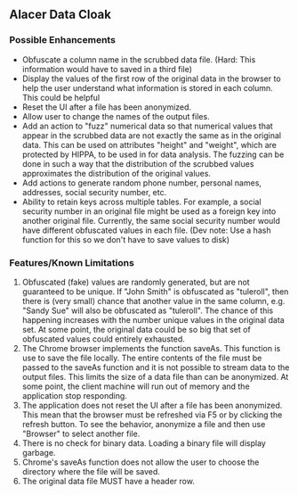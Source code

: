 ## Alacer Data Cloak 

### Possible Enhancements

- Obfuscate a column name in the scrubbed data file. (Hard: This information would have to saved in a third file)
- Display the values of the first row of the original data in the browser to help the user understand what information is stored in each column. This could be helpful 
- Reset the UI after a file has been anonymized.
- Allow user to change the names of the output files.
- Add an action to "fuzz" numerical data so that numerical values that appear in the scrubbed data are not exactly the same as in the original data. This can be used on attributes "height" and "weight", which are protected by HIPPA, to be used in for data analysis. The fuzzing can be done in such a way that the  distribution of the scrubbed values approximates the distribution of the original values.
- Add actions to generate random phone number, personal names, addresses, social security number, etc. 
- Ability to retain keys across multiple tables. For example, a social security number in an original file might be used as a foreign key into another original file. Currently, the same social security number would have different obfuscated values in each file. (Dev note: Use a hash function for this so we don't have to save values to disk)

### Features/Known Limitations

1. Obfuscated (fake) values are randomly generated, but are not guaranteed to be unique. If "John Smith" is obfuscated as "tuleroll", then there is (very small) chance that another value in the same column, e.g. "Sandy Sue" will also be obfuscated as "tuleroll". The chance of this happening increases with the number unique values in the original data set. At some point, the original data could be so big that set of obfuscated values could entirely exhausted.
2. The Chrome browser implements the function saveAs. This function is use to save the file locally. The entire contents of the file must be passed to the saveAs function and it is not possible to stream data to the output files. This limits the size of a data file than can be anonymized. At some point, the client machine will run out of memory and the application stop responding.
3. The application does not reset the UI after a file has been anonymized. This mean that the browser must be refreshed via F5 or by clicking the refresh button. To see the behavior, anonymize a file and then use "Browser" to select another file.
4. There is no check for binary data. Loading a binary file will display garbage.
5. Chrome's saveAs function does not allow the user to choose the directory where the file will be saved.
6. The original data file MUST have a header row.